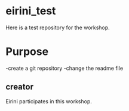# eirini_test
Here is a test repository for the workshop.
# Purpose
-create a git repository
-change the readme file
## creator

Eirini participates in this workshop.